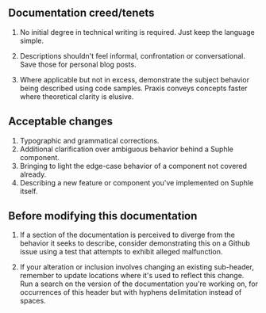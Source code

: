 ## Documentation creed/tenets

1. No initial degree in technical writing is required. Just keep the language simple.

1. Descriptions shouldn't feel informal, confrontation or conversational. Save those for personal blog posts.

1. Where applicable but not in excess, demonstrate the subject behavior being described using code samples. Praxis conveys concepts faster where theoretical clarity is elusive.

## Acceptable changes

1. Typographic and grammatical corrections.
1. Additional clarification over ambiguous behavior behind a Suphle component.
1. Bringing to light the edge-case behavior of a component not covered already.
1. Describing a new feature or component you've implemented on Suphle itself.

## Before modifying this documentation

1. If a section of the documentation is perceived to diverge from the behavior it seeks to describe, consider demonstrating this on a Github issue using a test that attempts to exhibit alleged malfunction.

1. If your alteration or inclusion involves changing an existing sub-header, remember to update locations where it's used to reflect this change. Run a search on the version of the documentation you're working on, for occurrences of this header but with hyphens delimitation instead of spaces.